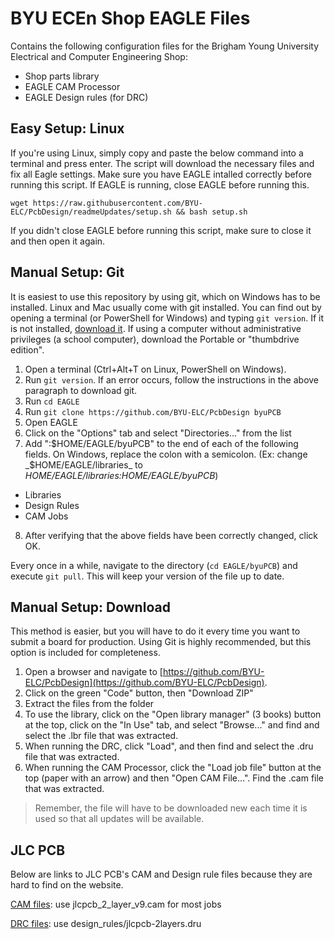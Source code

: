 # BYU ECEn Shop EAGLE Files

Contains the following configuration files for the Brigham Young University Electrical and Computer Engineering Shop:

 - Shop parts library
 - EAGLE CAM Processor
 - EAGLE Design rules (for DRC)

## Easy Setup: Linux

If you're using Linux, simply copy and paste the below command into a terminal and press enter. The script will download the necessary files and fix all Eagle settings. Make sure you have EAGLE intalled correctly before running this script. If EAGLE is running, close EAGLE before running this.

`wget https://raw.githubusercontent.com/BYU-ELC/PcbDesign/readmeUpdates/setup.sh && bash setup.sh`

If you didn't close EAGLE before running this script, make sure to close it and then open it again.

## Manual Setup: Git

It is easiest to use this repository by using git, which on Windows has to be installed. Linux and Mac usually come with git installed. You can find out by opening a terminal (or PowerShell for Windows) and typing `git version`. If it is not installed, [download it](git-scm.com/downloads). If using a computer without administrative privileges (a school computer), download the Portable or "thumbdrive edition".

1. Open a terminal (Ctrl+Alt+T on Linux, PowerShell on Windows).
2. Run `git version`. If an error occurs, follow the instructions in the above paragraph to download git.
3. Run `cd EAGLE`
4. Run `git clone https://github.com/BYU-ELC/PcbDesign byuPCB`
5. Open EAGLE
6. Click on the "Options" tab and select "Directories..." from the list
7. Add ":$HOME/EAGLE/byuPCB" to the end of each of the following fields. On Windows, replace the colon with a semicolon. (Ex: change _$HOME/EAGLE/libraries_ to _$HOME/EAGLE/libraries:$HOME/EAGLE/byuPCB_)
 - Libraries
 - Design Rules
 - CAM Jobs
8. After verifying that the above fields have been correctly changed, click OK.

Every once in a while, navigate to the directory (`cd EAGLE/byuPCB`) and execute `git pull`. This will keep your version of the file up to date.

## Manual Setup: Download

This method is easier, but you will have to do it every time you want to submit a board for production. Using Git is highly recommended, but this option is included for completeness.

1. Open a browser and navigate to [https://github.com/BYU-ELC/PcbDesign](https://github.com/BYU-ELC/PcbDesign).
2. Click on the green "Code" button, then "Download ZIP"
3. Extract the files from the folder
4. To use the library, click on the "Open library manager" (3 books) button at the top, click on the "In Use" tab, and select "Browse..." and find and select the .lbr file that was extracted.
4. When running the DRC, click "Load", and then find and select the .dru file that was extracted.
5. When running the CAM Processor, click the "Load job file" button at the top (paper with an arrow) and then "Open CAM File...". Find the .cam file that was extracted.

> Remember, the file will have to be downloaded new each time it is used so that all updates will be available.

## JLC PCB

Below are links to JLC PCB's CAM and Design rule files because they are hard to find on the website.
 
[CAM files](https://support.jlcpcb.com/article/137-how-to-generate-gerber-and-drill-files-in-autodesk-eagle): use jlcpcb_2_layer_v9.cam for most jobs

[DRC files](https://github.com/oxullo/jlcpcb-eagle): use design_rules/jlcpcb-2layers.dru

